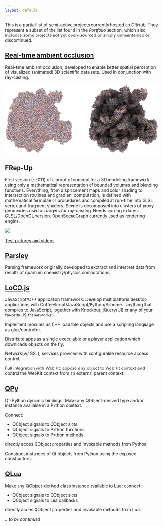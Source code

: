 ```yaml
---
layout: default
---
```


This is a partial list of semi-active projects currently
hosted on _GitHub_. They represent a subset of the list found in the _Portfolio_
section, which also includes some projects not yet open-sourced or simply
unmaintained or discontinued.

[Real-time ambient occlusion](ambient_occlusion/)
-------------------------------------------------

Real-time ambient occlusion, developed to enable better spatial perception
of visualized (animated) 3D scientific data sets. Used in conjunction with ray-casting.

![](pics/ssao.png)

FRep-Up
-------

First version (~2011) of a proof of concept for a 3D modeling framework using only a mathematical representation of bounded volumes and blending functions.
Everything, from displacement maps and color shading to intersection routines and gradient computation, is defined with mathematical formulae or procedures and compiled at run-time into GLSL vertex and fragment shaders.
Scene is decomposed into clusters of proxy-geometries used as targets for ray-casting.
Needs porting to latest GLSL/OpenGL version.
OpenSceneGraph currently used as rendering engine.

![](https://raw.githubusercontent.com/candycode/frepup-media/master/pictures/frepup-sharp-features.png)

[Test pictures and videos](https://raw.githubusercontent.com/candycode/frepup-media/master/pictures/frepup-sharp-features.png)

[Parsley](http://github.com/candycode/parsley)
----------------------------------------------

Parsing framework originally developed to exctract and interpret data from results
of quantum chemistry/physics computations.

[LoCO.js](http://candycode.github.com/loco)
-------------------------------------------

JavaScript/C++ application framework: Develop multiplatform desktop applications
with CoffeeScript/JavaScript/Python/Scheme...anything that compiles to
JavaScript, together with Knockout, jQuery(UI) or any of your favorite JS frameworks.

Implement modules as C++ loadable objects and use a scripting language as glue/controller.

Distribute apps as a single executable or a player application which downloads
objects on the fly.

Network(w/ SSL), services provided with configurable resource access control.

Full integration with WebKit: expose any object to WebKit context and control
the WebKit context from an external parent context.

[QPy](http://github.com/candycode/qpy)
--------------------------------------

Qt-Python dynamic bindings: Make any QObject-derived type and/or instance
available in a Python context.

Connect:

* QObject signals to QObject slots
* QObject signals to Python functions
* QObject signals to Python methods

directly acces QObject properties and invokable methods from Python.

Construct instances of Qt objects from Python using the exposed
constructors.

[QLua](http://github.com/candycode/qlua)
----------------------------------------

Make any QObject-derived class instance available to Lua; connect:

* QObject signals to QObject slots
* QObject signals to Lua callbacks

directly acces QObject properties and invokable methods from Lua.

_...to be continued_

